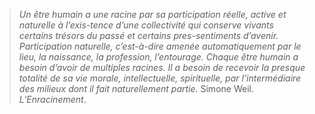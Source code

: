 >*Un être humain a une racine par sa participation réelle, active et naturelle à l’exis-tence d’une collectivité qui conserve vivants certains trésors du passé et certains pres-sentiments d’avenir. Participation naturelle, c’est-à-dire amenée automatiquement par le lieu, la naissance, la profession, l’entourage. Chaque être humain a besoin d’avoir de multiples racines. Il a besoin de recevoir la presque totalité de sa vie morale, intellectuelle, spirituelle, par l’intermédiaire des milieux dont il fait naturellement partie.*
>Simone Weil. _L’Enracinement_.